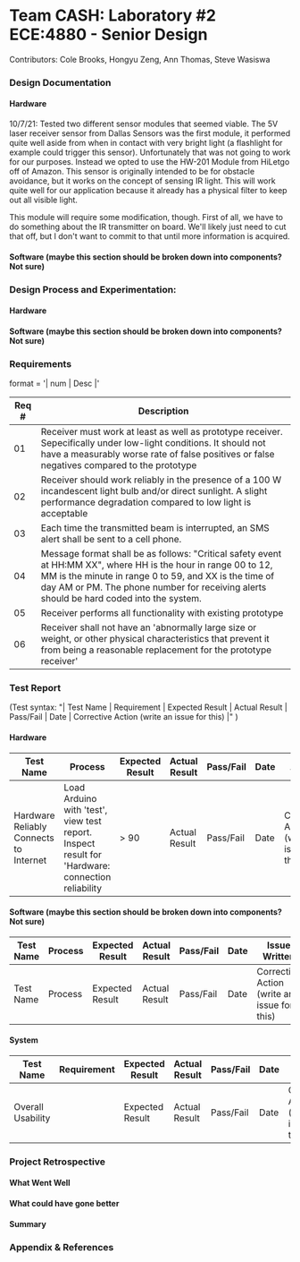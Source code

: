 # Team CASH: Laboratory #2 ECE:4880 - Senior Design
Contributors: Cole Brooks, Hongyu Zeng, Ann Thomas, Steve Wasiswa

### Design Documentation
#### Hardware
10/7/21: 
Tested two different sensor modules that seemed viable. The 5V laser receiver sensor from Dallas Sensors was the first module, it performed quite well aside from when in contact with very bright light (a flashlight for example could trigger this sensor). Unfortunately that was not going to work for our purposes. Instead we opted to use the HW-201 Module from HiLetgo off of Amazon. This sensor is originally intended to be for obstacle avoidance, but it works on the concept of sensing IR light. This will work quite well for our application because it already has a physical filter to keep out all visible light.

This module will require some modification, though. First of all, we have to do something about the IR transmitter on board. We'll likely just need to cut that off, but I don't want to commit to that until more information is acquired. 
#### Software (maybe this section should be broken down into components? Not sure)

### Design Process and Experimentation:
#### Hardware
#### Software (maybe this section should be broken down into components? Not sure)

### Requirements
format = '| num | Desc |'

|Req # | Description | 
| ---- | ----------- | 
| 01 | Receiver must work at least as well as prototype receiver. Sepecifically under low-light conditions. It should not have a measurably worse rate of false positives or false negatives compared to the prototype |
| 02 | Receiver should work reliably in the presence of a 100 W incandescent light bulb and/or direct sunlight. A slight performance degradation compared to low light is acceptable |
| 03 | Each time the transmitted beam is interrupted, an SMS alert shall be sent to a cell phone. |
| 04 | Message format shall be as follows: "Critical safety event at HH:MM XX", where HH is the hour in range 00 to 12, MM is the minute in range 0 to 59, and XX is the time of day AM or PM. The phone number for receiving alerts should be hard coded into the system. |
| 05 | Receiver performs all functionality with existing prototype |
| 06 | Receiver shall not have an 'abnormally large size or weight, or other physical characteristics that prevent it from being a reasonable replacement for the prototype receiver' |

### Test Report
(Test syntax: "| Test Name | Requirement | Expected Result | Actual Result | Pass/Fail | Date | Corrective Action (write an issue for this) |" )
#### Hardware
| Test Name | Process | Expected Result | Actual Result | Pass/Fail | Date | Issue Written |
| --------- | ------- | --------------- | --------------| --------- | ---- | ------------- |
| Hardware Reliably Connects to Internet | Load Arduino with 'test', view test report. Inspect result for 'Hardware: connection reliability  | > 90 | Actual Result | Pass/Fail | Date | Corrective Action (write an issue for this) |


#### Software (maybe this section should be broken down into components? Not sure)
| Test Name | Process | Expected Result | Actual Result | Pass/Fail | Date | Issue Written |
| --------- | ------- | --------------- | --------------| --------- | ---- | ------------- |
| Test Name | Process | Expected Result | Actual Result | Pass/Fail | Date | Corrective Action (write an issue for this) |

#### System
| Test Name | Requirement | Expected Result | Actual Result | Pass/Fail | Date | Issue Written |
| --------- | ----------- | --------------- | --------------| --------- | ---- | ------------- |
| Overall Usability |  | Expected Result | Actual Result | Pass/Fail | Date | Corrective Action (write an issue for this) |

### Project Retrospective
#### What Went Well
#### What could have gone better
#### Summary

### Appendix & References
